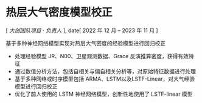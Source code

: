 # 热层大气密度模型校正
[ *大创团队项目 · 负责人* ],
date[ 2022 年 12 月 – 2023 年 11 月 ]

基于多种神经网络模型实现对热层大气密度的经验模型进行回归校正

- 处理经验模型 JR、N00、卫星观测数据、Grace 反演推算密度，获得有效特征
- 通过数值分析方法，包括自相关与偏自相关分析等，对原始特征数据进行处理
- 基于多种网络或时序模型包括 ARMA、LSTM以及LSTF-Linear，对大气经验模型进行回归校正
- 优化了前人使用的 LSTM 神经网络模型，创新性地使用了 LSTF-linear 模型
